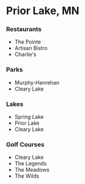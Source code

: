 # Prior Lake, MN

### Restaurants
- The Pointe
- Artisan Bistro
- Charlie's

### Parks
- Murphy-Hanrehan
- Cleary Lake

### Lakes
- Spring Lake
- Prior Lake
- Cleary Lake

### Golf Courses
- Cleary Lake
- The Legends
- The Meadows
- The Wilds
